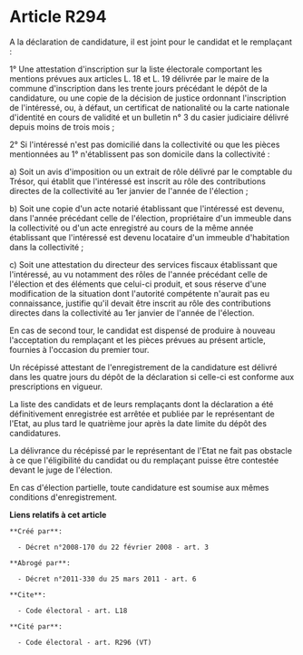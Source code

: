 # Article R294

A la déclaration de candidature, il est joint pour le candidat et le remplaçant : 

1° Une attestation d'inscription sur la liste électorale comportant les mentions prévues aux articles L. 18 et L. 19 délivrée
par le maire de la commune d'inscription dans les trente jours précédant le dépôt de la candidature, ou une copie de la
décision de justice ordonnant l'inscription de l'intéressé, ou, à défaut, un certificat de nationalité ou la carte nationale
d'identité en cours de validité et un bulletin n° 3 du casier judiciaire délivré depuis moins de trois mois ; 

2° Si l'intéressé n'est pas domicilié dans la collectivité ou que les pièces mentionnées au 1° n'établissent pas son domicile
dans la collectivité : 

a) Soit un avis d'imposition ou un extrait de rôle délivré par le comptable du Trésor, qui établit que l'intéressé est
inscrit au rôle des contributions directes de la collectivité au 1er janvier de l'année de l'élection ; 

b) Soit une copie d'un acte notarié établissant que l'intéressé est devenu, dans l'année précédant celle de l'élection,
propriétaire d'un immeuble dans la collectivité ou d'un acte enregistré au cours de la même année établissant que l'intéressé
est devenu locataire d'un immeuble d'habitation dans la collectivité ; 

c) Soit une attestation du directeur des services fiscaux établissant que l'intéressé, au vu notamment des rôles de l'année
précédant celle de l'élection et des éléments que celui-ci produit, et sous réserve d'une modification de la situation dont
l'autorité compétente n'aurait pas eu connaissance, justifie qu'il devait être inscrit au rôle des contributions directes
dans la collectivité au 1er janvier de l'année de l'élection. 

En cas de second tour, le candidat est dispensé de produire à nouveau l'acceptation du remplaçant et les pièces prévues au
présent article, fournies à l'occasion du premier tour. 

Un récépissé attestant de l'enregistrement de la candidature est délivré dans les quatre jours du dépôt de la déclaration si
celle-ci est conforme aux prescriptions en vigueur. 

La liste des candidats et de leurs remplaçants dont la déclaration a été définitivement enregistrée est arrêtée et publiée
par le représentant de l'Etat, au plus tard le quatrième jour après la date limite du dépôt des candidatures. 

La délivrance du récépissé par le représentant de l'Etat ne fait pas obstacle à ce que l'éligibilité du candidat ou du
remplaçant puisse être contestée devant le juge de l'élection. 

En cas d'élection partielle, toute candidature est soumise aux mêmes conditions d'enregistrement.

**Liens relatifs à cet article**

	**Créé par**:

	  - Décret n°2008-170 du 22 février 2008 - art. 3

	**Abrogé par**:

	  - Décret n°2011-330 du 25 mars 2011 - art. 6

	**Cite**:

	  - Code électoral - art. L18

	**Cité par**:

	  - Code électoral - art. R296 (VT)
